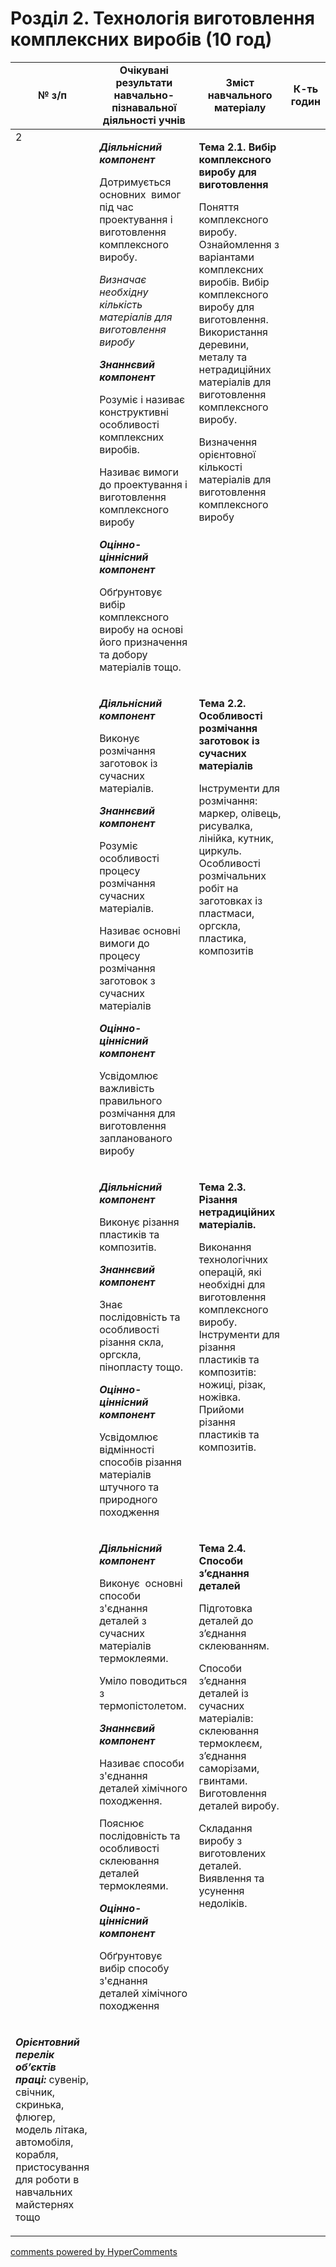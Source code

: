 <div id="hypercomments_widget" class="js-hypercomments-widget invisible"></div>

# Розділ 2. Технологія виготовлення комплексних виробів  (10 год)

<table>
<tr>
<td width="10%" align="center"><b>№ з/п</b></td>
<td width="40%" align="center"><b>Очікувані результати навчально-пізнавальної діяльності учнів</b></td>
<td width="40%" align="center"><b>Зміст навчального матеріалу</b></td>
<td width="10%" align="center"><b>К-ть годин</b></td>
</tr>
<tbody>
<tr>
<td rowspan="4" width="10%" style="vertical-align:top !important;">2</td>
<td width="40%" style="vertical-align:top !important;">
<p><strong><em>Діяльнісний компонент</em></strong></p>
<p>Дотримується основних&nbsp; вимог під час проектування і виготовлення комплексного виробу.</p>
<p><em>Визначає необхідну кількість матеріалів для виготовлення виробу</em></p>
<p><strong><em>Знаннєвий компонент</em></strong></p>
<p>Розуміє і називає конструктивні особливості комплексних виробів.</p>
<p>Називає вимоги до проектування і виготовлення комплексного виробу</p>
<p><strong><em>Оцінно-ціннісний компонент</em></strong></p>
<p>Обґрунтовує вибір комплексного виробу на основі його призначення та добору матеріалів тощо.&nbsp;</p>
</td>
<td width="40%" style="vertical-align:top !important;">
<p><strong>Тема 2.1. Вибір комплексного виробу для виготовлення</strong></p>
<p>Поняття комплексного виробу. Ознайомлення з варіантами комплексних виробів. Вибір комплексного виробу для виготовлення. Використання&nbsp; деревини, металу та нетрадиційних матеріалів для виготовлення комплексного виробу.</p>
<p>Визначення орієнтовної кількості матеріалів для виготовлення комплексного виробу</p>
</td>
<td width="10%" style="vertical-align:top !important;"></td>
</tr>
<tr>
<td width="40%" style="vertical-align:top !important;">
<p><strong><em>Діяльнісний компонент</em></strong></p>
<p>Виконує розмічання заготовок із сучасних матеріалів.</p>
<p><strong><em>Знаннєвий компонент</em></strong></p>
<p>Розуміє особливості процесу розмічання сучасних матеріалів.</p>
<p>Називає основні вимоги до процесу розмічання заготовок з сучасних матеріалів</p>
<p><strong><em>Оцінно-ціннісний компонент</em></strong></p>
<p>Усвідомлює важливість правильного розмічання для виготовлення запланованого виробу</p>
</td>
<td width="40%" style="vertical-align:top !important;">
<p><strong>Тема 2.2. Особливості розмічання заготовок із сучасних матеріалів</strong></p>
<p>Інструменти для розмічання: маркер, олівець, рисувалка, лінійка, кутник, циркуль. Особливості розмічальних робіт на заготовках із пластмаси, оргскла, пластика, композитів</p>
</td>
<td width="10%" style="vertical-align:top !important;"></td>
</tr>
<tr>
<td width="40%" style="vertical-align:top !important;">
<p><strong><em>Діяльнісний компонент</em></strong></p>
<p>Виконує різання пластиків та композитів.</p>
<p><strong><em>Знаннєвий компонент</em></strong></p>
<p>Знає послідовність та особливості різання скла, оргскла, пінопласту тощо.</p>
<p><strong><em>Оцінно-ціннісний компонент</em></strong></p>
<p>Усвідомлює відмінності способів різання матеріалів штучного та природного походження</p>
</td>
<td width="40%" style="vertical-align:top !important;">
<p><strong>Тема 2.3. Різання нетрадиційних&nbsp; матеріалів. </strong></p>
<p>Виконання технологічних операцій, які необхідні для виготовлення комплексного виробу. Інструменти для різання пластиків та композитів: ножиці, різак, ножівка.&nbsp; Прийоми&nbsp; різання пластиків та композитів.</p>
</td>
<td width="10%" style="vertical-align:top !important;"></td>
</tr>
<tr>
<td width="40%" style="vertical-align:top !important;">
<p><strong><em>Діяльнісний компонент</em></strong></p>
<p>Виконує&nbsp; основні способи з'єднання деталей з сучасних матеріалів термоклеями.</p>
<p>Уміло поводиться з термопістолетом.</p>
<p><strong><em>Знаннєвий компонент</em></strong></p>
<p>Називає способи з'єднання деталей хімічного походження.</p>
<p>Пояснює послідовність та особливості склеювання деталей термоклеями.</p>
<p><strong><em>Оцінно-ціннісний компонент</em></strong></p>
<p>Обґрунтовує вибір способу з'єднання деталей хімічного походження</p>
</td>
<td width="40%" style="vertical-align:top !important;">
<p><strong>Тема 2.4. Способи з&rsquo;єднання деталей </strong></p>
<p>Підготовка деталей до з&rsquo;єднання склеюванням.</p>
<p>Способи з&rsquo;єднання деталей із сучасних матеріалів: склеювання термоклеєм, з&rsquo;єднання саморізами, гвинтами. Виготовлення деталей виробу.</p>
<p>Складання виробу з виготовлених&nbsp; деталей. Виявлення та усунення недоліків.</p>
</td>
<td width="10%" style="vertical-align:top !important;"></td>
</tr>
<tr>
<td><p><strong><em>Орієнтовний перелік об&rsquo;єктів праці: </em></strong>сувенір, свічник, скринька, флюгер, модель літака, автомобіля, корабля, пристосування для роботи в навчальних майстернях тощо</p>
</td>
</tr>
</table>

<div class="js-hypercomments-container">
<a href="http://hypercomments.com" class="hc-link" title="comments widget">comments powered by HyperComments</a>
</div>